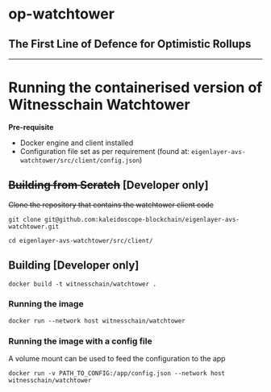 # op-watchtower

## The First Line of Defence for Optimistic Rollups

----------

# Running the containerised version of Witnesschain Watchtower

**Pre-requisite**
- Docker engine and client installed
- Configuration file set as per requirement (found at: `eigenlayer-avs-watchtower/src/client/config.json`)
  
## ~~Building from Scratch~~ [Developer only]
~~Clone the repository that contains the watchtower client code~~

`git clone git@github.com:kaleidoscope-blockchain/eigenlayer-avs-watchtower.git`

`cd eigenlayer-avs-watchtower/src/client/`

## Building [Developer only]

`docker build -t witnesschain/watchtower .`

### Running the image
`docker run --network host witnesschain/watchtower`

### Running the image with a config file
A volume mount can be used to feed the configuration to the app

`docker run -v PATH_TO_CONFIG:/app/config.json --network host witnesschain/watchtower`
